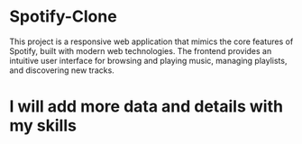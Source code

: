 # Spotify-Clone
This project is a responsive web application that mimics the core features of Spotify, built with modern web technologies. The frontend provides an intuitive user interface for browsing and playing music, managing playlists, and discovering new tracks.
# I will add more data and details with my skills
